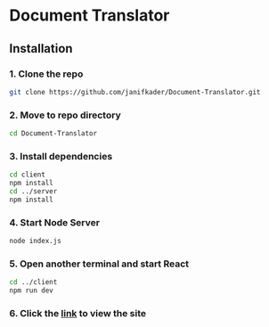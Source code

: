 # Document Translator

## Installation

### 1. Clone the repo 
```bash
git clone https://github.com/janifkader/Document-Translator.git
```

### 2. Move to repo directory 

```bash
cd Document-Translator
```

### 3. Install dependencies 
```bash
cd client
npm install
cd ../server
npm install
```

### 4. Start Node Server 

```bash
node index.js
```

### 5. Open another terminal and start React

```bash
cd ../client
npm run dev
```

### 6. Click the [link](http://localhost:5173) to view the site